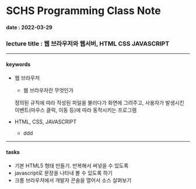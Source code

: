 # SCHS Programming Class Note
#### date : 2022-03-29
### lecture title : 웹 브라우저와 웹서버, HTML CSS JAVASCRIPT
* * *


#### keywords
* 웹 브라우저
    - 웹 브라우저란 무엇인가

    정의된 규칙에 따라 작성된 파일을 불러다가 화면에 그려주고, 사용자가 발생시킨 이벤트(마우스 클릭, 이동 등)에 따라 동작시키는 프로그램<br/>
    

* HTML, CSS, JAVASCRIPT
    - ddd

* * *
#### tasks
* 기본 HTML5 형태 만들기. 반복해서 써넣을 수 있도록
* javascript로 문장을 나타내 볼 수 있도록 하기
* 크롬 브라우저에서 개발자 콘솔을 열어서 소스 살펴보기